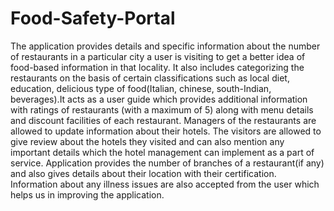 # Food-Safety-Portal
The application provides details and specific information about the number of restaurants in a
particular city a user is visiting to get a better idea of food-based information in that locality.
It also includes categorizing the restaurants on the basis of certain classifications such as
local diet, education, delicious type of food(Italian, chinese, south-Indian, beverages).It acts
as a user guide which provides additional information with ratings of restaurants (with a
maximum of 5) along with menu details and discount facilities of each restaurant. Managers
of the restaurants are allowed to update information about their hotels. The visitors are
allowed to give review about the hotels they visited and can also mention any important
details which the hotel management can implement as a part of service. Application provides
the number of branches of a restaurant(if any) and also gives details about their location with
their certification. Information about any illness issues are also accepted from the user which
helps us in improving the application.
